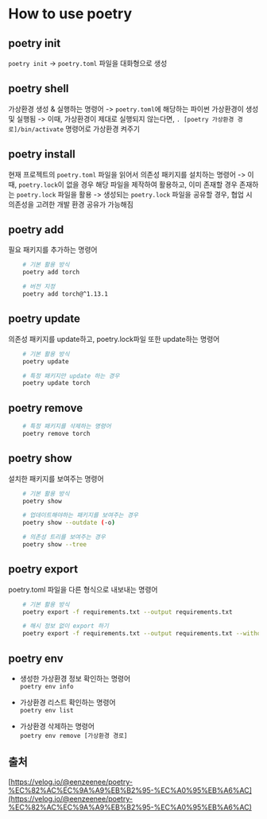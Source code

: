 # How to use poetry

## poetry init
`poetry init`
-> `poetry.toml` 파일을 대화형으로 생성


## poetry shell
가상환경 생성 & 실행하는 명령어
-> `poetry.toml`에 해당하는 파이썬 가상환경이 생성 및 실행됨
-> 이때, 가상환경이 제대로 실행되지 않는다면,
`. [poetry 가상환경 경로]/bin/activate` 명령어로 가상환경 켜주기

## poetry install
현재 프로젝트의 `poetry.toml` 파일을 읽어서 의존성 패키지를 설치하는 명령어
-> 이때, `poetry.lock`이 없을 경우 해당 파일을 제작하여 활용하고, 이미 존재할 경우 존재하는 `poetry.lock` 파일을 활용
-> 생성되는 `poetry.lock` 파일을 공유할 경우, 협업 시 의존성을 고려한 개발 환경 공유가 가능해짐

## poetry add
필요 패키지를 추가하는 명령어
```bash
    # 기본 활용 방식
    poetry add torch

    # 버전 지정
    poetry add torch@^1.13.1
```
## poetry update
의존성 패키지를 update하고, poetry.lock파일 또한 update하는 명령어

```bash
    # 기본 활용 방식
    poetry update

    # 특정 패키지만 update 하는 경우
    poetry update torch
```
## poetry remove
```bash
    # 특정 패키지를 삭제하는 명령어
    poetry remove torch
```

## poetry show
설치한 패키지를 보여주는 명령어
```bash
    # 기본 활용 방식
    poetry show

    # 업데이트해야하는 패키지를 보여주는 경우
    poetry show --outdate (-o)

    # 의존성 트리를 보여주는 경우
    poetry show --tree
```
## poetry export
poetry.toml 파일을 다른 형식으로 내보내는 명령어
```bash
    # 기본 활용 방식
    poetry export -f requirements.txt --output requirements.txt

    # 해시 정보 없이 export 하기
    poetry export -f requirements.txt --output requirements.txt --without-hashes
```
## poetry env
- 생성한 가상환경 정보 확인하는 명령어  
`poetry env info`

- 가상환경 리스트 확인하는 명령어  
`poetry env list`

- 가상환경 삭제하는 명령어  
`poetry env remove [가상환경 경로]`


## 출처 
[https://velog.io/@eenzeenee/poetry-%EC%82%AC%EC%9A%A9%EB%B2%95-%EC%A0%95%EB%A6%AC](https://velog.io/@eenzeenee/poetry-%EC%82%AC%EC%9A%A9%EB%B2%95-%EC%A0%95%EB%A6%AC)